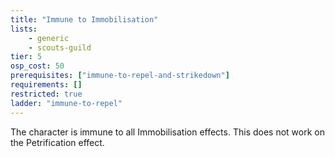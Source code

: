 ```yaml
---
title: "Immune to Immobilisation"
lists:
    - generic
    - scouts-guild
tier: 5
osp_cost: 50
prerequisites: ["immune-to-repel-and-strikedown"]
requirements: []
restricted: true
ladder: "immune-to-repel"
---
```

The character is immune to all Immobilisation effects. This does not work on the Petrification effect.